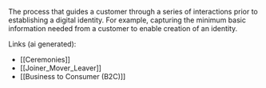 The process that guides a customer through a series of interactions prior to establishing a digital identity. For example, capturing the minimum basic information needed from a customer to enable creation of an identity.

Links (ai generated):
 - [[Ceremonies]]
 - [[Joiner_Mover_Leaver]]
 - [[Business to Consumer (B2C)]]
